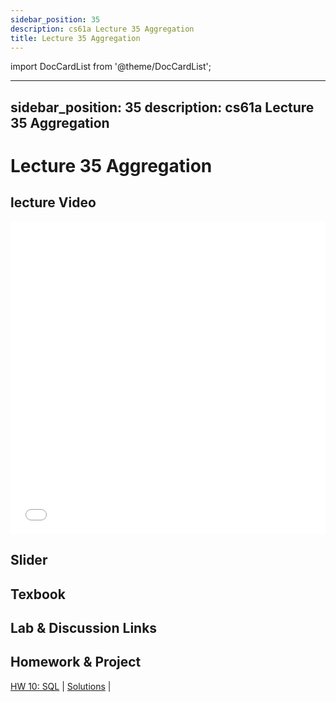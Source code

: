 ```yaml
---
sidebar_position: 35
description: cs61a Lecture 35 Aggregation
title: Lecture 35 Aggregation
---
```


import DocCardList from '@theme/DocCardList';

---
sidebar_position: 35
description: cs61a  Lecture 35 Aggregation
---
# Lecture 35 Aggregation
## lecture Video

<iframe src="//player.bilibili.com/player.html?aid=277746636&bvid=BV17c411f78k&cid=1311465503&p=1&high_quality=1&danmaku=0" scrolling="no" border="0" frameborder="no" framespacing="0" allowfullscreen="true" allowfullscreen="allowfullscreen" width="100%" height="500" scrolling="no" frameborder="0" sandbox="allow-top-navigation allow-same-origin allow-forms allow-scripts"> </iframe>

## Slider

## Texbook


## Lab & Discussion Links


## Homework & Project
[HW 10: SQL](./homework/hw10.md) | [Solutions](./homework/sol-hw10.md) | 


<DocCardList />

